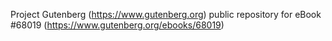 Project Gutenberg (https://www.gutenberg.org) public repository for
eBook #68019 (https://www.gutenberg.org/ebooks/68019)
